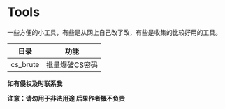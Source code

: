 # Tools
一些方便的小工具，有些是从网上自己改了改，有些是收集的比较好用的工具。

| 目录     | 功能           |
| -------- | -------------- |
| cs_brute | 批量爆破CS密码 |

**如有侵权及时联系我**

**注意：请勿用于非法用途 后果作者概不负责**

